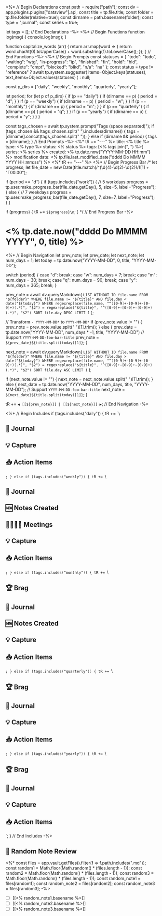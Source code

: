 <%*
// Begin Declarations
const path = require("path");
const dv = app.plugins.plugins["dataview"].api;
const title = tp.file.title;
const folder = tp.file.folder(relative=true);
const dirname = path.basename(folder);
const type = "journal";
const series = true;

let tags = [];
// End Declarations
-%>
<%*
// Begin Functions
function log(msg) {
    console.log(msg);
}

function capitalize_words (arr) {
    return arr.map(word => {
        return word.charAt(0).toUpperCase() + word.substring(1).toLowerCase();
    });
}
// End Functions
-%>
<%*
// Begin Prompts
const statuses = {
    "todo": "todo",
    "waiting": "wtg",
    "in-progress": "ip",
    "finished": "fin",
    "hold": "hld",
    "complete": "cmpt",
    "blocked": "blkd",
    "n/a": "na"
};
const status = type != "reference" ? await
    tp.system.suggester(
        items=Object.keys(statuses),
        text_items=Object.values(statuses)
    ) : null;

const p_dirs = ["daily", "weekly", "monthly", "quarterly", "yearly"]; 

let period;
for (let p of p_dirs) {
    if (p == "daily") {
        if (dirname == p) {
            period = "d";
        }
    }
    if (p == "weekly") {
        if (dirname == p) {
            period = "w";
        }
    }
    if (p == "monthly") {
        if (dirname == p) {
            period = "m";
        }
    }
    if (p == "quarterly") {
        if (dirname == p) {
            period = "q";
        }
    }
    if (p == "yearly") {
        if (dirname == p) {
            period = "y";
        }
    }
}

const tags_chosen = await tp.system.prompt("Tags (space separated)");
if (tags_chosen && !tags_chosen.split(" ").includes(dirname)) {
    tags = [dirname].concat(tags_chosen.split(" "));
} else if (dirname && period) {
    tags = [dirname];
}
// End Prompts
-%>
<%* tR += "---" %>
title: <% title %>
type: <% type %>
status: <% status %>
tags: [<% tags.join(", ") %>]
series: <% series %>
created: <% tp.date.now("YYYY-MM-DD HH:mm") %>
modification date: <% tp.file.last_modified_date("dddd Do MMMM YYYY HH:mm:ss") %>
<%* tR += "---" %>
<%*
// Begin Progress Bar
/*
let progress;
let file_date = new Date(title.match(/^(\d{4}-\d{2}-\d{2})/)[1] + "T00:00");

if (period == "d") {
    if (tags.includes("work")) {
        // 5 workdays
        progress = tp.user.make_progress_bar(file_date.getDay(), 5, size=5, label="Progress");
    } else {
        // 7 weekdays
        progress = tp.user.make_progress_bar(file_date.getDay(), 7, size=7, label="Progress");
    }
}

if (progress) {
    tR += `${progress}\n`;
}
*/
// End Progress Bar
-%>
# <% tp.date.now("dddd Do MMMM YYYY", 0, title) %>
<%*
// Begin Navigation
let prev_note;
let prev_date;
let next_note;
let num_days = 1;
let today = tp.date.now("YYYY-MM-DD", 0, title, "YYYY-MM-DD");

switch (period) {
    case "d":
        break;
    case "w":
        num_days = 7;
        break;
    case "m":
        num_days = 30;
        break;
    case "q":
        num_days = 90;
        break;
    case "y":
        num_days = 365;
        break;
}

prev_note = await dv.queryMarkdown(
   `LIST WITHOUT ID file.name
    FROM "${folder}"
    WHERE file.name != "${title}" AND file.day < date("${today}")
    WHERE regexreplace(file.name, "^([0-9]+-[0-9]+-[0-9]+)(.*)", "$2") = regexreplace("${title}", "^([0-9]+-[0-9]+-[0-9]+)(.*)", "$2")
    SORT file.day DESC
    LIMIT 1`
);

// Transform `- YYYY-MM-DD*` to `YYYY-MM-DD*`
if (prev_note.value != "") {
    prev_note = prev_note.value.split(" ")[1].trim();
} else {
    prev_date = tp.date.now("YYYY-MM-DD", num_days * -1, title, "YYYY-MM-DD")
    // Support `YYYY-MM-DD-foo-bar-title`
    prev_note = `${prev_date}${title.split(today)[1]}`;
}

next_note = await dv.queryMarkdown(
   `LIST WITHOUT ID file.name
    FROM "${folder}"
    WHERE file.name != "${title}" AND file.day > date("${today}")
    WHERE regexreplace(file.name, "^([0-9]+-[0-9]+-[0-9]+)(.*)", "$2") = regexreplace("${title}", "^([0-9]+-[0-9]+-[0-9]+)(.*)", "$2")
    SORT file.day ASC
    LIMIT 1`
);

if (next_note.value != "") {
    next_note = next_note.value.split(" ")[1].trim();
} else {
    next_date = tp.date.now("YYYY-MM-DD", num_days, title, "YYYY-MM-DD");
    // Support `YYYY-MM-DD-foo-bar-title`
    next_note = `${next_date}${title.split(today)[1]}`;
}

tR += `◀ [[${prev_note}]] | [[${next_note}]] ▶`;
// End Navigation
-%>

<%*
// Begin Includes
if (tags.includes("daily")) {
    tR += `\
## 📓 Journal
## 💡 Capture

## 📥 Action Items

`;
} else if (tags.includes("weekly")) {
    tR += `\
## 📓 Journal
## 🆕 Notes Created

## 🧛‍♂🧛‍♀ Meetings

## 💡 Capture

## 📥 Action Items

`;
} else if (tags.includes("monthly")) {
    tR += `\
## 🏆 Brag

## 📓 Journal

## 🆕 Notes Created

## 💡 Capture

## 📥 Action Items

`;
} else if (tags.includes("quarterly")) {
    tR += `\
## 🏆 Brag

## 📓 Journal

## 💡 Capture

## 📥 Action Items

`;
} else if (tags.includes("yearly")) {
    tR += `\
## 🏆 Brag

## 📓 Journal

## 💡 Capture

## 📥 Action Items

`;
}
// End Includes
-%>
## 🎲 Random Note Review
<%*
const files = app.vault.getFiles().filter(f => f.path.includes(".md"));
const random1 = Math.floor(Math.random() * (files.length - 1)); const random2 = Math.floor(Math.random() * (files.length - 1)); const random3 = Math.floor(Math.random() * (files.length - 1)); const random_note1 = files[random1];
const random_note2 = files[random2];
const random_note3 = files[random3];
-%>
- [ ] [[<% random_note1.basename %>]]
- [ ] [[<% random_note2.basename %>]]
- [ ] [[<% random_note3.basename %>]]
